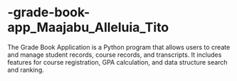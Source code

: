 # -grade-book-app_Maajabu_Alleluia_Tito
The Grade Book Application is a Python program that allows users to create and manage student records, course records, and transcripts. It includes features for course registration, GPA calculation, and data structure search and ranking.
